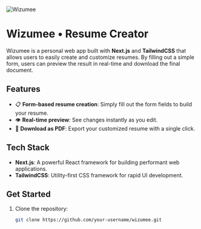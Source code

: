 ![Wizumee](https://github.com/user-attachments/assets/f0488049-1c19-4847-bd80-db85cc49e1d5)
# Wizumee • Resume Creator

Wizumee is a personal web app built with **Next.js** and **TailwindCSS** that allows users to easily create and customize resumes. By filling out a simple form, users can preview the result in real-time and download the final document.

## Features

- 📋 **Form-based resume creation**: Simply fill out the form fields to build your resume.
- 👁️ **Real-time preview**: See changes instantly as you edit.
- 📄 **Download as PDF**: Export your customized resume with a single click.

## Tech Stack

- **Next.js**: A powerful React framework for building performant web applications.
- **TailwindCSS**: Utility-first CSS framework for rapid UI development.

## Get Started

1. Clone the repository:
   ```bash
   git clone https://github.com/your-username/wizumee.git
